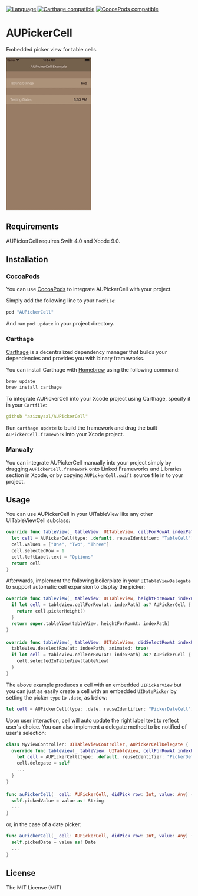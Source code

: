 [![Language](https://img.shields.io/badge/Swift-4.0-orange.svg)](http://swift.org)
[![Carthage compatible](https://img.shields.io/badge/Carthage-compatible-4BC51D.svg?style=flat)](https://github.com/Carthage/Carthage)
[![CocoaPods compatible](https://img.shields.io/badge/CocoaPods-compatible-brightgreen.svg)](https://cocoapods.org)

# AUPickerCell

Embedded picker view for table cells.

<img src="./AUPickerCell.gif" height="412" alt="AUPickerCell animated GIF">

## Requirements

AUPickerCell requires Swift 4.0 and Xcode 9.0.

## Installation

### CocoaPods

You can use [CocoaPods](https://cocoapods.org) to integrate AUPickerCell with your project.

Simply add the following line to your `Podfile`:

```ruby
pod "AUPickerCell"
```

And run `pod update` in your project directory.

### Carthage

[Carthage](https://github.com/Carthage/Carthage) is a decentralized dependency manager that builds your dependencies and provides you with binary frameworks.

You can install Carthage with [Homebrew](http://brew.sh/) using the following command:

```bash
brew update
brew install carthage
```

To integrate AUPickerCell into your Xcode project using Carthage, specify it in your `Cartfile`:

```yaml
github "azizuysal/AUPickerCell"
```

Run `carthage update` to build the framework and drag the built `AUPickerCell.framework` into your Xcode project.

### Manually

You can integrate AUPickerCell manually into your project simply by dragging `AUPickerCell.framework` onto Linked Frameworks and Libraries section in Xcode, or by copying `AUPickerCell.swift` source file in to your project.

## Usage

You can use AUPickerCell in your UITableView like any other UITableViewCell subclass:

```swift
override func tableView(_ tableView: UITableView, cellForRowAt indexPath: IndexPath) -> UITableViewCell {
  let cell = AUPickerCell(type: .default, reuseIdentifier: "TableCell")
  cell.values = ["One", "Two", "Three"]
  cell.selectedRow = 1
  cell.leftLabel.text = "Options"
  return cell
}
```

Afterwards, implement the following boilerplate in your `UITableViewDelegate` to support automatic cell expansion to display the picker:

```swift
override func tableView(_ tableView: UITableView, heightForRowAt indexPath: IndexPath) -> CGFloat {
  if let cell = tableView.cellForRow(at: indexPath) as? AUPickerCell {
    return cell.pickerHeight()
  }
  return super.tableView(tableView, heightForRowAt: indexPath)
}

override func tableView(_ tableView: UITableView, didSelectRowAt indexPath: IndexPath) {
  tableView.deselectRow(at: indexPath, animated: true)
  if let cell = tableView.cellForRow(at: indexPath) as? AUPickerCell {
    cell.selectedInTableView(tableView)
  }
}
```

The above example produces a cell with an embedded `UIPickerView` but you can just as easily create a cell with an embedded `UIDatePicker` by setting the picker `type` to `.date`, as below:

```swift
let cell = AUPickerCell(type: .date, reuseIdentifier: "PickerDateCell")
```

Upon user interaction, cell will auto update the right label text to reflect user's choice. You can also implement a delegate method to be notified of user's selection:

```swift
class MyViewController: UITableViewController, AUPickerCellDelegate {
  override func tableView(_ tableView: UITableView, cellForRowAt indexPath: IndexPath) -> UITableViewCell {
    let cell = AUPickerCell(type: .default, reuseIdentifier: "PickerDefaultCell")
    cell.delegate = self
    ...
  }
}

func auPickerCell(_ cell: AUPickerCell, didPick row: Int, value: Any) {
  self.pickedValue = value as! String
  ...
}
```

or, in the case of a date picker:

```swift
func auPickerCell(_ cell: AUPickerCell, didPick row: Int, value: Any) {
  self.pickedDate = value as! Date
  ...
}
```

## License

The MIT License (MIT)
